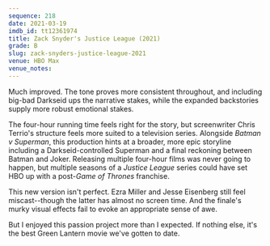 ```yaml
---
sequence: 218
date: 2021-03-19
imdb_id: tt12361974
title: Zack Snyder's Justice League (2021)
grade: B
slug: zack-snyders-justice-league-2021
venue: HBO Max
venue_notes:
---
```


Much improved. The tone proves more consistent throughout, and including big-bad Darkseid ups the narrative stakes, while the expanded backstories supply more robust emotional stakes.

<!-- end -->

The four-hour running time feels right for the story, but screenwriter Chris Terrio's structure feels more suited to a television series. Alongside <span data-imdb-id="tt2975590">_Batman v Superman_</span>, this production hints at a broader, more epic storyline including a Darkseid-controlled Superman and a final reckoning between Batman and Joker. Releasing multiple four-hour films was never going to happen, but multiple seasons of a _Justice League_ series could have set HBO up with a post-_Game of Thrones_ franchise.

This new version isn't perfect. Ezra Miller and Jesse Eisenberg still feel miscast--though the latter has almost no screen time. And the finale's murky visual effects fail to evoke an appropriate sense of awe.

But I enjoyed this passion project more than I expected. If nothing else, it's the best Green Lantern movie we've gotten to date.
